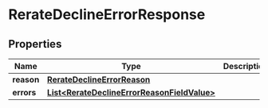 # RerateDeclineErrorResponse

## Properties
Name | Type | Description | Notes
------------ | ------------- | ------------- | -------------
**reason** | [**RerateDeclineErrorReason**](RerateDeclineErrorReason.md) |  | 
**errors** | [**List&lt;RerateDeclineErrorReasonFieldValue&gt;**](RerateDeclineErrorReasonFieldValue.md) |  |  [optional]
